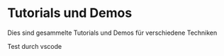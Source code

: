 # Tutorials und Demos

Dies sind gesammelte Tutorials und Demos für verschiedene Techniken

Test durch vscode